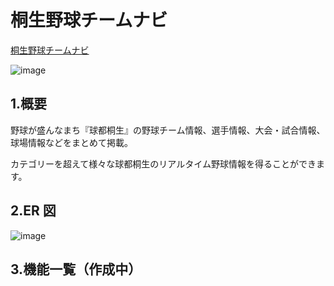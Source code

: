 # 桐生野球チームナビ
[桐生野球チームナビ](https://team-kiryu910.jp/) 

![image](https://github.com/DaisukeKikukawa/RecruitRadar/assets/58897760/939112c3-c33c-42ad-b2dd-df4117454b40)



## 1.概要

野球が盛んなまち『球都桐生』の野球チーム情報、選手情報、大会・試合情報、球場情報などをまとめて掲載。

カテゴリーを超えて様々な球都桐生のリアルタイム野球情報を得ることができます。


## 2.ER 図
![image](https://github.com/DaisukeKikukawa/910kiryu/blob/develop/erd.png)

## 3.機能一覧（作成中）
